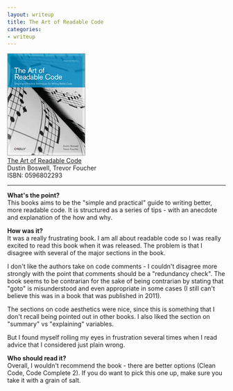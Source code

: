 ```yaml
---
layout: writeup
title: The Art of Readable Code
categories:
- writeup
---
```


![](/static/art-of-readable-code.png)  
[The Art of Readable Code](http://shop.oreilly.com/product/9780596802301.do)  
Dustin Boswell, Trevor Foucher   
ISBN: 0596802293

---

**What's the point?**  
This books aims to be the "simple and practical" guide to writing better, more readable code. It
is structured as a series of tips - with an anecdote and explanation of the how and why.

**How was it?**  
It was a really frustrating book. I am all about readable code so I was really excited to read
this book when it was released. The problem is that I disagree with several of the major 
sections in the book.

I don't like the authors take on code comments - I couldn't disagree more strongly with the point
that comments should be a "redundancy check". The book seems to be contrarian for the sake of
being contrarian by stating that "goto" is misunderstood and even appropriate in some cases 
(I still can't believe this was in a book that was published in 2011).

The sections on code aesthetics were nice, since this is something that I don't recall being
pointed out in other books. I also liked the section on "summary" vs "explaining" variables.

But I found myself rolling my eyes in frustration several times when I read advice that I
considered just plain wrong.

**Who should read it?**  
Overall, I wouldn't recommend the book - there are better options (Clean Code, Code Complete 2).
If you do want to pick this one up, make sure you take it with a grain of salt.

